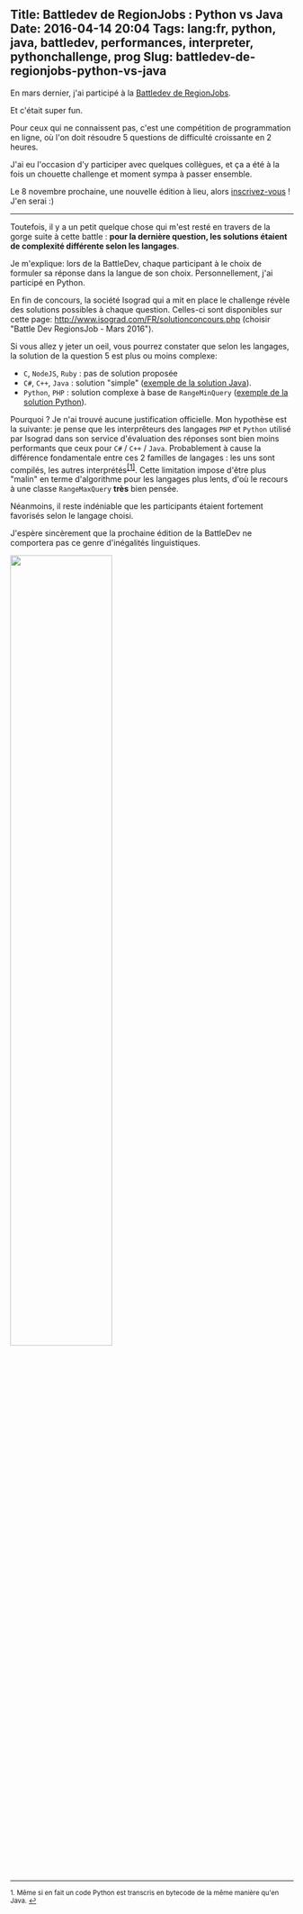 Title: Battledev de RegionJobs : Python vs Java
Date: 2016-04-14 20:04
Tags: lang:fr, python, java, battledev, performances, interpreter, pythonchallenge, prog
Slug: battledev-de-regionjobs-python-vs-java
---
En mars dernier, j'ai participé à la [Battledev de RegionJobs](http://www.regionsjob.com/battledev).

Et c'était super fun.

Pour ceux qui ne connaissent pas, c'est une compétition de programmation en ligne, où l'on doit résoudre 5 questions de difficulté croissante en 2 heures.

J'ai eu l'occasion d'y participer avec quelques collègues, et ça a été à la fois un chouette challenge et moment sympa à passer ensemble.

Le 8 novembre prochaine, une nouvelle édition à lieu, alors [inscrivez-vous](http://battledev.blogdumoderateur.com/inscription.php) !
J'en serai :)

---

Toutefois, il y a un petit quelque chose qui m'est resté en travers de la gorge suite à cette battle : **pour la dernière question, les solutions étaient de complexité différente selon les langages**.

Je m'explique: lors de la BattleDev, chaque participant à le choix de formuler sa réponse dans la langue de son choix. Personnellement, j'ai participé en Python.

En fin de concours, la société Isograd qui a mit en place le challenge révèle des solutions possibles à chaque question. Celles-ci sont disponibles sur cette page: <http://www.isograd.com/FR/solutionconcours.php> (choisir "Battle Dev RegionsJob - Mars 2016").

Si vous allez y jeter un oeil, vous pourrez constater que selon les langages, la solution de la question 5 est plus ou moins complexe:

- `C`, `NodeJS`, `Ruby` : pas de solution proposée
- `C#`, `C++`, `Java` : solution "simple" ([exemple de la solution Java](https://github.com/Lucas-C/linux_configuration/blob/master/languages/python/battledev_regionsjobs_isograd_2016-03-22/challenge5_soluce.java)).
- `Python`, `PHP` : solution complexe à base de `RangeMinQuery` ([exemple de la solution Python](https://github.com/Lucas-C/linux_configuration/blob/master/languages/python/battledev_regionsjobs_isograd_2016-03-22/challenge5_soluce.py)).

Pourquoi ?
Je n'ai trouvé aucune justification officielle.
Mon hypothèse est la suivante: je pense que les interprêteurs des langages `PHP` et `Python` utilisé par Isograd dans son service d'évaluation des réponses sont bien moins performants que ceux pour `C#` / `C++` / `Java`. Probablement à cause la différence fondamentale entre ces 2 familles de langages : les uns sont compilés, les autres interprétés<sup><a href="#fn1" id="ref1" style="font-size: small">[1]</a></sup>.
Cette limitation impose d'être plus "malin" en terme d'algorithme pour les langages plus lents, d'où le recours à une classe `RangeMaxQuery` **très** bien pensée.

Néanmoins, il reste indéniable que les participants étaient fortement favorisés selon le langage choisi.

J'espère sincèrement que la prochaine édition de la BattleDev ne comportera pas ce genre d'inégalités linguistiques.

<img src="images/wwcb/OnlyOneToGiveAShitAboutRules.gif" style="width: 60%">

---

<sup id="fn1">1. Même si en fait un code Python est transcris en bytecode de la même manière qu'en Java. <a href="#ref1">↩</a></sup>

